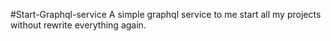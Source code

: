 #Start-Graphql-service
A simple graphql service to me start all my projects without rewrite everything again.
